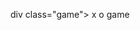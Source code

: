 <html>
<head>
<style>
nob{
  background:	#FF8040;
}

  
</style>

</head>

<body>

div class="game"> 
    <dive class="nob"> <spane>x o</spane> game</dive>
  <div class="square" id="ITEM1"> </div>
  <div class="square" id="ITEM2"> </div>
  <div class="square" id="ITEM3"> </div>
    
  <div class="square" id="ITEM4"> </div>
  <div class="square" id="ITEM5"> </div>
  <div class="square" id="ITEM6"> </div>
    
  <div class="square" id="ITEM7"> </div>
  <div class="square" id="ITEM8"> </div>
  <div class="square" id="ITEM99"> </div>

</body>
  



</html>
